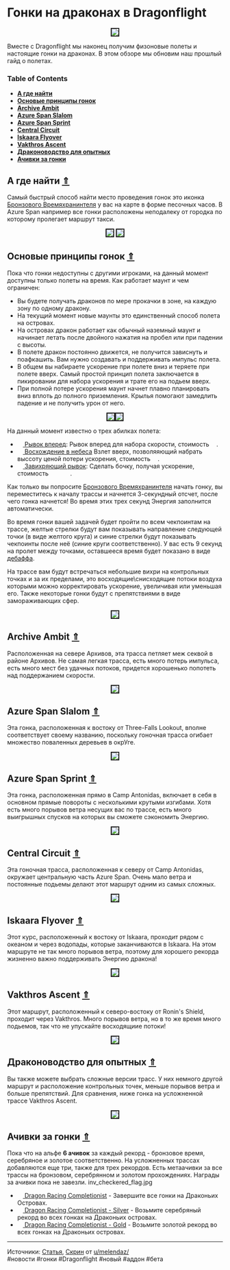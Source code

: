 # Гонки на драконах в Dragonflight

<center>
<img src=https://raw.githubusercontent.com/MagicalCow/TrinkIT-News/main/Assets/WH327817/WH327817-01.jpg float=center border=2>
</center>  

Вместе с Dragonflight мы наконец получим физоновые полеты и настоящие гонки на драконах. В этом обзоре мы обновим наш прошлый гайд о полетах.

<a name="toc"/>  

### Table of Contents
- **[А где найти](#locating-a-dragonriding-race)**
- **[Основые принципы гонок](#dragonriding-race-basics)**
- **[Archive Ambit](#archive-ambit)**
- **[Azure Span Slalom](#azure-span-slalom)**
- **[Azure Span Sprint](#azure-span-sprint)**
- **[Central Circuit](#central-circuit)**
- **[Iskaara Flyover](#iskaara-flyover)**
- **[Vakthros Ascent](#vakthros-ascent)**
- **[Драконоводство для опытных](#advanced-dragonriding-races)**
- **[Ачивки за гонки](#dragonriding-race-achievements)**

<a name="locating-a-dragonriding-race"/>  

## А где найти [⇑](#toc)
Самый быстрый способ найти место проведения гонок это иконка <a href="https://www.wowhead.com/beta/npc=191947"> Бронзового Времяхранинтеля</a> у вас на карте в форме песочных часов. В Azure Span например все гонки расположены неподалеку от городка по которому пролегает маршрут такси.
<center>
<img src=https://wow.zamimg.com/uploads/screenshots/normal/1069225.jpg float=center border=2>
<a href="https://wow.zamimg.com/uploads/screenshots/normal/1069224.jpg" target="_blank"><img src=https://wow.zamimg.com/uploads/screenshots/normal/1069224.jpg float=center border=2></a>
</center>  

<a name="#dragonriding-race-basics"/>  

## Основые принципы гонок [⇑](#toc)
Пока что гонки недоступны с другими игроками, на данный момент доступны только полеты на время.
Как работает маунт и чем ограничен:
- Вы будете получать драконов по мере прокачки в зоне, на каждую зону по одному дракону.
- На текущий момент новые маунты это единственный способ полета на островах.
- На островах дракон работает как обычный наземный маунт и начинает летать после двойного нажатия на пробел или при падении с высоты.
- В полете дракон постоянно движется, не получится зависнуть и поафкашить. Вам нужно создавать и поддерживать импульс полета.
- В общем вы набираете ускорение при полете вниз и теряете при полете вверх. Самый простой принцип полета заключается в пикировании для набора ускорения и трате его на подьем вверх.
- При полной потере ускорения маунт начнет плавно планировать вниз вплоть до полного приземления. Крылья помогают замедлить падение и не получить урон от него.
<center>
<img src=https://raw.githubusercontent.com/MagicalCow/TrinkIT-News/main/Assets/WH327680/WH327680-02.png float=center border=2><img src=https://raw.githubusercontent.com/MagicalCow/TrinkIT-News/main/Assets/WH327680/WH327680-03.png float=center border=2>
</center> 

На данный момент известно о трех абилках полета:
- <a href="https://www.wowhead.com/beta/spell=376743"><img src="https://wow.zamimg.com/images/wow/icons/large/inv_icon_wing08b.jpg" width="13" height="13"/> Рывок вперед</a>: Рывок вперед для набора скорости, стоимость <a href="https://www.wowhead.com/beta/spell=383359"><img src="https://wow.zamimg.com/images/wow/icons/large/ability_dragonriding_vigor01.jpg" width="13" height="13"/></a>.
- <a href="https://www.wowhead.com/beta/spell=372610"><img src="https://wow.zamimg.com/images/wow/icons/large/ability_dragonriding_upwardflap01.jpg" width="13" height="13"/> Восхождение в небеса</a> Взлет вверх, позволяяющий набрать выссоту ценой потери ускорения, стоимость <a href="https://www.wowhead.com/beta/spell=383359"><img src="https://wow.zamimg.com/images/wow/icons/large/ability_dragonriding_vigor01.jpg" width="13" height="13"/></a>.
- <a href="https://www.wowhead.com/beta/spell=361584"><img src="https://wow.zamimg.com/images/wow/icons/large/ability_dragonriding_barrelroll01.jpg" width="13" height="13"/> Завихряющий рывок</a>: Сделать бочку, получая ускорение, стоимость <a href="https://www.wowhead.com/beta/spell=383359"><img src="https://wow.zamimg.com/images/wow/icons/large/ability_dragonriding_vigor01.jpg" width="13" height="13"/></a> <a href="https://www.wowhead.com/beta/spell=383359"><img src="https://wow.zamimg.com/images/wow/icons/large/ability_dragonriding_vigor01.jpg" width="13" height="13"/></a> <a href="https://www.wowhead.com/beta/spell=383359"><img src="https://wow.zamimg.com/images/wow/icons/large/ability_dragonriding_vigor01.jpg" width="13" height="13"/></a>.

Как только вы попросите <a href="https://www.wowhead.com/beta/npc=191947"> Бронзового Времяхранинтеля</a> начать гонку, вы переместитесь к началу трассы и начнется 3-секундный отсчет, после чего гонка начнется! Во время этих трех секунд Энергия заполнится автоматически.  

Во время гонки вашей задачей будет пройти по всем чекпоинтам на трассе, желтые стрелки будут вам показывать направление следующей точки (в виде желтого круга) и синие стрелки будут показывать чекпоинты после неё (синие круги соответственно). У вас есть 9 секунд на пролет между точками, оставшееся время будет показано в виде <a href="https://www.wowhead.com/beta/spell=382003"><img src="https://wow.zamimg.com/images/wow/icons/large/spell_holy_borrowedtime.jpg" width="13" height="13"/> дебаффа</a>.  

На трассе вам будут встречаться небольшие вихри на контрольных точках и за их пределами, это восходящие\снисходящие потоки воздуха которыми можно корректировать ускорение, увеличивая или уменьшая его. Также некоторые гонки будут с препятствиями в виде замораживающих сфер.  
<center>
<a href="https://wow.zamimg.com/uploads/screenshots/normal/1069227.jpg" target="_blank"><img src=https://wow.zamimg.com/uploads/screenshots/normal/1069227.jpg float=center border=2></a>
</center>  

<a name="archive-ambit"/>  

## Archive Ambit [⇑](#toc)
Расположенная на севере Архивов, эта трасса петляет меж секвой в районе Архивов. Не самая легкая трасса, есть много потерь импульса, есть много мест без удачных потоков, придется хорошенько попотеть над поддержанием скорости.  
<center>
<a href="https://www.wowhead.com/video-stream/231484-archive-ambit" target="_blank"><img src=https://raw.githubusercontent.com/MagicalCow/TrinkIT-News/main/Assets/WH327817/WH327817-archive-ambit.jpg float=center border=2></a>
</center>  

<a name="azure-span-slalom"/>  

## Azure Span Slalom [⇑](#toc)
Эта гонка, расположенная к востоку от Three-Falls Lookout, вполне соответствует своему названию, поскольку гоночная трасса огибает множество поваленных деревьев в окрУге.  
<center>
<a href="https://www.wowhead.com/video-stream/231485-azure-span-slalom" target="_blank"><img src=https://raw.githubusercontent.com/MagicalCow/TrinkIT-News/main/Assets/WH327817/WH327817-azure-span-slalom.jpg float=center border=2></a>
</center>  

<a name="azure-span-sprint"/>  

## Azure Span Sprint [⇑](#toc)
Эта гонка, расположенная прямо в Camp Antonidas, включает в себя в основном прямые повороты с несколькими крутыми изгибами. Хотя есть много порывов ветра несущих вас по трассе, есть много выигрышных спусков на которых вы сможете сэкономить Энергию.  
<center>
<a href="https://www.wowhead.com/video-stream/231486-azure-span-sprint" target="_blank"><img src=https://raw.githubusercontent.com/MagicalCow/TrinkIT-News/main/Assets/WH327817/WH327817-azure-span-sprint.jpg float=center border=2></a>
</center>  

<a name="central-circuit"/>  

## Central Circuit [⇑](#toc)
Эта гоночная трасса, расположенная к северу от Camp Antonidas, окружает центральную часть Azure Span. Очень мало ветра и постоянные подьемы делают этот маршрут одним из самых сложных.  
<center>
<a href="https://www.wowhead.com/video-stream/231487-central-circuit" target="_blank"><img src=https://raw.githubusercontent.com/MagicalCow/TrinkIT-News/main/Assets/WH327817/WH327817-central-circuit.jpg float=center border=2></a>
</center>  

<a name="iskaara-flyover"/>  

## Iskaara Flyover [⇑](#toc)
Этот курс, расположенный к востоку от Iskaara, проходит рядом с океаном и через водопады, которые заканчиваются в Iskaara. На этом маршруте не так много порывов ветра, поэтому для хорошего рекорда жизненно важно поддерживать Энергию дракона!
<center>
<a href="https://www.wowhead.com/video-stream/231488-iskaara-flyover" target="_blank"><img src=https://raw.githubusercontent.com/MagicalCow/TrinkIT-News/main/Assets/WH327817/WH327817-iskaara-flyover.jpg float=center border=2></a>
</center>  
 
<a name="vakthros-ascent"/>  

## Vakthros Ascent [⇑](#toc)
Этот маршрут, расположенный к северо-востоку от Ronin's Shield, проходит через Vakthros. Много порывов ветра, но в то же время много подьемов, так что не упускайте восходящиие потоки!
<center>
<a href="https://www.wowhead.com/video-stream/231489-vakthros-ascent-basic" target="_blank"><img src=https://raw.githubusercontent.com/MagicalCow/TrinkIT-News/main/Assets/WH327817/WH327817-vakthros-ascent-basic.jpg float=center border=2></a>
</center>  


<a name="advanced-dragonriding-races"/>  

## Драконоводство для опытных [⇑](#toc)
Вы также можете выбрать сложные версии трасс. У них немного другой маршрут и расположение контрольных точек, меньше порывов ветра и больше препятствий. Для сравнения, ниже гонка на усложненной трассе Vakthros Ascent.  
<center>
<a href="https://www.wowhead.com/video-stream/231490-vakthros-ascent-advanced" target="_blank"><img src=https://raw.githubusercontent.com/MagicalCow/TrinkIT-News/main/Assets/WH327817/WH327817-vakthros-ascent-advanced.jpg float=center border=2></a>
</center>  

<a name="dragonriding-race-achievements"/>  

## Ачивки за гонки [⇑](#toc)
Пока что на альфе **6 ачивок** за каждый рекорд - бронзовое время, серебряное и золотое соответственно. На усложненных трассах добавляются еще три, также для трех рекордов. Есть метаачивки за все трассы на бронзовом, серебрянном и золотом прохождениях. Награды за ачивки пока не завезли.  inv_checkered_flag.jpg
- <a href="https://www.wowhead.com/beta/achievement=15939"><img src="https://wow.zamimg.com/images/wow/icons/large/inv_checkered_flag.jpg" width="13" height="13"/> Dragon Racing Completionist</a> \- Завершите все гонки на Драконьих Островах.
- <a href="https://www.wowhead.com/beta/achievement=15940"><img src="https://wow.zamimg.com/images/wow/icons/large/inv_checkered_flag.jpg" width="13" height="13"/> Dragon Racing Completionist - Silver</a> \- Возьмите серебряный рекорд во всех гонках на Драконьих островах.
- <a href="https://www.wowhead.com/beta/achievement=15941"><img src="https://wow.zamimg.com/images/wow/icons/large/inv_checkered_flag.jpg" width="13" height="13"/> Dragon Racing Completionist - Gold</a> \- Возьмите золотой рекорд во всех гонках на Драконьих островах.

---
Источники: [Статья](https://www.wowhead.com/news/327817), [Скрин](https://www.reddit.com/r/wow/comments/262y1h/what_ill_miss_the_most_from_precata_shimmering/) от [u/melendaz/](https://www.reddit.com/user/melendaz/)  
#новости #гонки #Dragonflight #новый #аддон #бета
